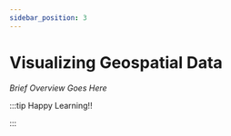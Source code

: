 ```yaml
---
sidebar_position: 3
---
```


# Visualizing Geospatial Data

_Brief Overview Goes Here_

:::tip Happy Learning!!

<QuestButton text="Go To Quest" link="https://app.stackup.dev/quest_page/visualizing-geospatial-data" />

:::
